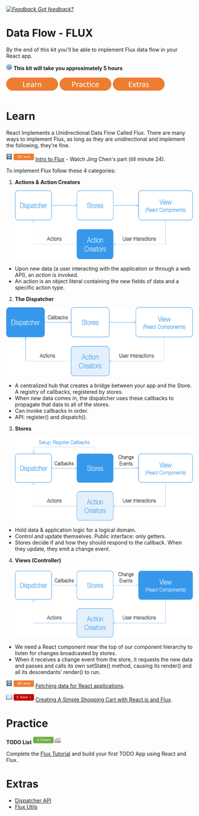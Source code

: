 *[![Feedback](https://github.com/wix/server-training-kit/blob/master/assets/feedback.gif) Got feedback?](https://docs.google.com/a/wix.com/forms/d/1T7x-wCSPc5JaE52a6C4xYOu0ZVMKlHVp9TK5cspeCxA/viewform?usp=send_form)*


# Data Flow - FLUX

By the end of this kit you'll be able to implement Flux data flow in your React app.


![](../assets/clock-16.png) **This kit will take you approximately 5 hours**


<a href="#learn"><img src="../assets/btn-learn.png" alt="Learn" height="48" width="140"></img></a>
<a href="#practice"><img src="../assets/btn-practice.png" alt="Practice" height="48" width="140"></img></a>
<a href="#extras"><img src="../assets/btn-extras.png" alt="Extras" height="48" width="140"></img></a>


# Learn

React Implements a Unidirectional Data Flow Called Flux.
There are many ways to implement Flux, as long as they are unidirectional and implement the following, they're fine.

![](../assets/tag-video.png) ![](../assets/time-30m.png)
[Intro to Flux](https://www.youtube.com/watch?v=nYkdrAPrdcw#t=10m10s) - Watch Jing Chen's part (till minute 24).


To implement Flux follow these 4 categories:

1.	**Actions & Action Creators**

    <img src="/assets/Actions.png" height="185" width="565"></img>

  - Upon new data (a user interacting with the application or through a web API), an *action* is invoked.
  - An action is an object literal containing the new fields of data and a specific action type.

2.	**The Dispatcher**

  <img src="/assets/Dispatcher.png" height="185" width="565"></img>

  - A centralized hub that creates a bridge between your app and the Store. A registry of callbacks, registered by stores.
  - When new data comes in, the dispatcher uses these callbacks to propagate that data to all of the stores.
  - Can invoke callbacks in order.
  - API: register() and dispatch().

3.	**Stores**

    <img src="/assets/Stores.png" height="225" width="565"></img>

  - Hold data & application logic for a logical domain.
  - Control and update themselves. Public interface: only getters.
  - Stores decide if and how they should respond to the callback. When they update, they emit a change event.

4.	**Views (Controller)** 	

    <img src="/assets/Views.png" height="185" width="565"></img>

  - We need a React component near the top of our component hierarchy to listen for changes broadcasted by stores.
  - When it receives a change event from the store, it requests the new data and passes and calls its own setState() method, causing its render() and all its descendants’ render() to run.


![](../assets/tag-video.png) ![](../assets/time-30m.png)
[Fetching data for React applications](https://www.youtube.com/watch?v=9sc8Pyc51uU).


![](../assets/tag-read.png) ![](../assets/time-1h.png)
[Creating A Simple Shopping Cart with React.js and Flux](https://scotch.io/tutorials/creating-a-simple-shopping-cart-with-react-js-and-flux).


# Practice

**TODO List** ![](../assets/time-3h.png) ![](../assets/tag-handson.png)

Complete the [Flux Tutorial](https://facebook.github.io/flux/docs/todo-list.html#content) and build your first TODO App using React and Flux.


# Extras

- [Dispatcher API](https://facebook.github.io/flux/docs/dispatcher.html#content)
- [Flux Utils](https://facebook.github.io/flux/docs/flux-utils.html)

